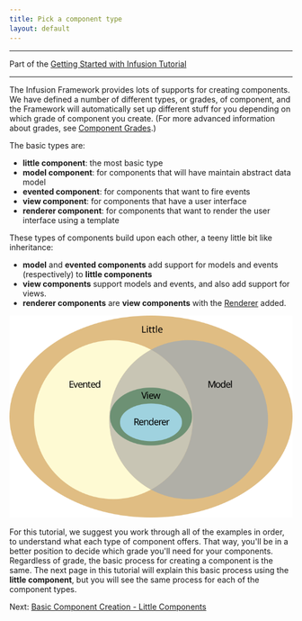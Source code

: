 ```yaml
---
title: Pick a component type
layout: default
---
```


---
Part of the [Getting Started with Infusion Tutorial](GettingStartedWithInfusion.md)

---

The Infusion Framework provides lots of supports for creating components. We have defined a number of different types, or grades, of component, and the Framework will automatically set up different stuff for you depending on which grade of component you create. (For more advanced information about grades, see [Component Grades](../ComponentGrades.md).)

The basic types are:

* **little component**: the most basic type
* **model component**: for components that will have maintain abstract data model
* **evented component**: for components that want to fire events
* **view component**: for components that have a user interface
* **renderer component**: for components that want to render the user interface using a template

These types of components build upon each other, a teeny little bit like inheritance:

* **model** and **evented components** add support for models and events (respectively) to **little components**
* **view components** support models and events, and also add support for views.
* **renderer components** are **view components** with the [Renderer](../Renderer.md) added.

![A venn diagram showing the composition of grades](../images/component-grades-venn-diagram.svg)

For this tutorial, we suggest you work through all of the examples in order, to understand what each type of component offers. That way, you'll be in a better position to decide which grade you'll need for your components. Regardless of grade, the basic process for creating a component is the same. The next page in this tutorial will explain this basic process using the **little component**, but you will see the same process for each of the component types.

Next: [Basic Component Creation - Little Components](BasicComponentCreation-LittleComponents.md)
